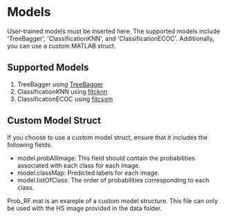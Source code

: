 # Models
User-trained models must be inserted here. The supported models include 'TreeBagger', 'ClassificationKNN', and 'ClassificationECOC'. Additionally, you can use a custom MATLAB struct.

## Supported Models

1. TreeBagger using [TreeBagger](https://www.mathworks.com/help/stats/treebagger.html)
2. ClassificationKNN using [fitcknn](https://www.mathworks.com/help/stats/fitcknn.html)
3. ClassificationECOC using [fitcsvm](https://www.mathworks.com/help/stats/fitcecoc.html)

## Custom Model Struct

If you choose to use a custom model struct, ensure that it includes the following fields:

* model.probAllImage: This field should contain the probabilities associated with each class for each image.
* model.classMap: Predicted labels for each image.
* model.listOfClass: The order of probabilities corresponding to each class.

Prob_RF.mat is an example of a custom model structure. This file can only be used with the HS image provided in the data folder.   
